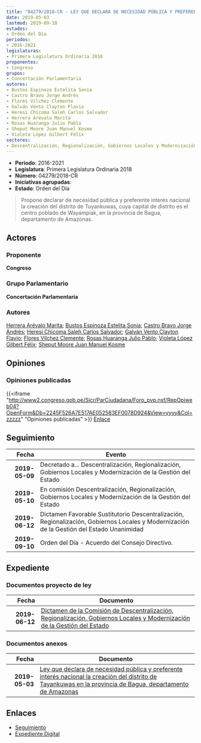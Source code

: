```yaml
---
title: "04279/2018-CR - LEY QUE DECLARA DE NECESIDAD PÚBLICA Y PREFERENTE INTERÉS NACIONAL LA CREACIÓN DEL DISTRITO DE TUYANKUWAS EN LA PROVINCIA DE BAGUA, DEPARTAMENTO DE AMAZONAS"
date: 2019-05-03
lastmod: 2019-09-10
estados:
- Orden del Día
periodos:
- 2016-2021
legislaturas:
- Primera Legislatura Ordinaria 2018
proponentes:
- Congreso
grupos:
- Concertación Parlamentaria
autores:
- Bustos Espinoza Estelita Sonia
- Castro Bravo Jorge Andrés
- Flores Vílchez Clemente
- Galván Vento Clayton Flavio
- Heresi Chicoma Saleh Carlos Salvador
- Herrera Arévalo Marita
- Rosas Huaranga Julio Pablo
- Sheput Moore Juan Manuel Kosme
- Violeta López Gilbert Félix
sectores:
- Descentralización, Regionalización, Gobiernos Locales y Modernización de la Gestión del Estado
---
```

- **Periodo**: 2016-2021
- **Legislatura**: Primera Legislatura Ordinaria 2018
- **Número**: 04279/2018-CR
- **Iniciativas agrupadas**: 
- **Estado**: Orden del Día

> Propone declarar de necesidad pública y preferente interés nacional la creación del distrito de Tuyankuwas, cuya capital de distrito es el centro poblado de Wayampiak, en la provincia de Bagua, departamento de Amazonas.


## Actores

### Proponente

**Congreso**

### Grupo Parlamentario

**Concertación Parlamentaria**

### Autores

[Herrera Arévalo Marita](mailto:mailto:mherrera@congreso.gob.pe); [Bustos Espinoza Estelita Sonia](mailto:mailto:ebustos@congreso.gob.pe); [Castro Bravo Jorge Andrés](mailto:mailto:jacastro@congreso.gob.pe); [Heresi Chicoma Saleh Carlos Salvador](mailto:mailto:sheresi@congreso.gob.pe); [Galván Vento Clayton Flavio](mailto:mailto:cgalvan@congreso.gob.pe); [Flores Vílchez Clemente](mailto:mailto:cflores@congreso.gob.pe); [Rosas Huaranga Julio Pablo](mailto:mailto:jrosas@congreso.gob.pe); [Violeta López Gilbert Félix](mailto:mailto:gvioleta@congreso.gob.pe); [Sheput Moore Juan Manuel Kosme](mailto:mailto:jsheput@congreso.gob.pe)

## Opiniones

### Opiniones publicadas

{{<iframe "http://www2.congreso.gob.pe/Sicr/ParCiudadana/Foro_pvp.nsf/RepOpiweb04?OpenForm&Db=2245F526A7E517AE052583EF0078D924&View=yyyy&Col=zzzzz" "Opiniones publicadas" >}}
[Enlace](http://www2.congreso.gob.pe/Sicr/ParCiudadana/Foro_pvp.nsf/RepOpiweb04?OpenForm&Db=2245F526A7E517AE052583EF0078D924&View=yyyy&Col=zzzzz)


## Seguimiento

| Fecha | Evento |
|------:|--------|
| **2019-05-09** | Decretado a... Descentralización, Regionalización, Gobiernos Locales y Modernización de la Gestión del Estado |
| **2019-05-10** | En comisión Descentralización, Regionalización, Gobiernos Locales y Modernización de la Gestión del Estado |
| **2019-06-12** | Dictamen Favorable Sustitutorio Descentralización, Regionalización, Gobiernos Locales y Modernización de la Gestión del Estado Unanimidad |
| **2019-09-10** | Orden del Día - Acuerdo del Consejo Directivo. |

## Expediente

### Documentos proyecto de ley

| Fecha | Documento |
|------:|-----------|
| **2019-06-12** | [Dictamen de la Comisión de Descentralización, Regionalización, Gobiernos Locales y Modernización de la Gestión del Estado](http://www.leyes.congreso.gob.pe/Documentos/2016_2021/Dictamenes/Proyectos_de_Ley/04279DC08MAY20190612.pdf) |

### Documentos anexos

| Fecha | Documento |
|------:|-----------|
| **2019-05-03** | [Ley que declara de necesidad pública y preferente interés nacional la creación del distrito de Tayankuwas en la provincia de Bagua, departamento de Amazonas](http://www.leyes.congreso.gob.pe/Documentos/2016_2021/Proyectos_de_Ley_y_de_Resoluciones_Legislativas/PL0427920190503.pdf) |

## Enlaces

- [Seguimiento](http://www2.congreso.gob.pe/Sicr/TraDocEstProc/CLProLey2016.nsf/f7fff46988ca05b1052578e100829cc7/52fb19ad2f3164a6052583ef00770429?OpenDocument)
- [Expediente Digital](http://www2.congreso.gob.pe/Sicr/TraDocEstProc/Expvirt_2011.nsf/visbusqptramdoc1621/04279?opendocument)


